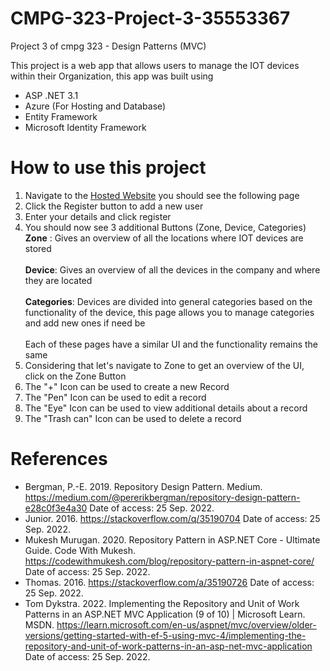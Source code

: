 # CMPG-323-Project-3-35553367

Project 3 of cmpg 323 - Design Patterns (MVC)

This project is a web app that allows users to manage the IOT devices within their Organization, this app was built using

- ASP .NET 3.1
- Azure (For Hosting and Database)
- Entity Framework
- Microsoft Identity Framework

# How to use this project

1. Navigate to the [Hosted Website](TODO) you should see the following page
2. Click the Register button to add a new user
3. Enter your details and click register
4. You should now see 3 additional Buttons (Zone, Device, Categories)
   **Zone** : Gives an overview of all the locations where IOT devices are stored \
   \
   **Device**: Gives an overview of all the devices in the company and where they are located \
   \
   **Categories**: Devices are divided into general categories based on the functionality of the device, this page allows you to manage categories and add new ones if need be \
   \
   Each of these pages have a similar UI and the functionality remains the same
5. Considering that let's navigate to Zone to get an overview of the UI, click on the Zone Button
6. The "+" Icon can be used to create a new Record
7. The "Pen" Icon can be used to edit a record
8. The "Eye" Icon can be used to view additional details about a record
9. The "Trash can" Icon can be used to delete a record

# References

- Bergman, P.-E. 2019. Repository Design Pattern. Medium. https://medium.com/@pererikbergman/repository-design-pattern-e28c0f3e4a30 Date of access: 25 Sep. 2022.
- Junior. 2016. https://stackoverflow.com/q/35190704 Date of access: 25 Sep. 2022.
- Mukesh Murugan. 2020. Repository Pattern in ASP.NET Core - Ultimate Guide. Code With Mukesh. https://codewithmukesh.com/blog/repository-pattern-in-aspnet-core/ Date of access: 25 Sep. 2022.
- Thomas. 2016. https://stackoverflow.com/a/35190726 Date of access: 25 Sep. 2022.
- Tom Dykstra. 2022. Implementing the Repository and Unit of Work Patterns in an ASP.NET MVC Application (9 of 10) | Microsoft Learn. MSDN. https://learn.microsoft.com/en-us/aspnet/mvc/overview/older-versions/getting-started-with-ef-5-using-mvc-4/implementing-the-repository-and-unit-of-work-patterns-in-an-asp-net-mvc-application Date of access: 25 Sep. 2022.
